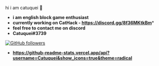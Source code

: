 hi i am catuquei 👋
- **i am english block game enthusiast**
- **currently working on CatHack - https://discord.gg/8f36MKtkBm***
- **feel free to contact me on discord**
- **Catuquei#3739**

[![GitHub followers](https://img.shields.io/github/followers/Catuquei.svg?style=social&label=Followers)](https://github.com/Catuquei?tab=followers)

- **https://github-readme-stats.vercel.app/api?username=Catuquei&show_icons=true&theme=radical**
